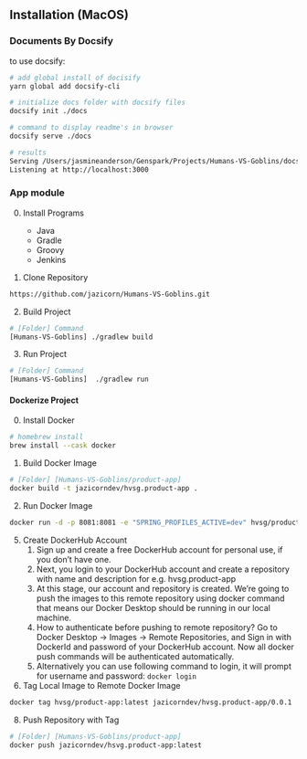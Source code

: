 ## Installation (MacOS) 

### Documents By Docsify
to use docsify:
```bash
# add global install of docisify
yarn global add docsify-cli 

# initialize docs folder with docsify files
docsify init ./docs
```
```bash
# command to display readme's in browser
docsify serve ./docs

# results
Serving /Users/jasmineanderson/Genspark/Projects/Humans-VS-Goblins/docs now.
Listening at http://localhost:3000
```

<!-- ### Features -->

### App module
0. Install Programs
    * Java
    * Gradle
    * Groovy
    * Jenkins

1. Clone Repository
```bash
https://github.com/jazicorn/Humans-VS-Goblins.git
```
2. Build Project
```bash
# [Folder] Command
[Humans-VS-Goblins] ./gradlew build
```
3. Run Project
```bash
# [Folder] Command
[Humans-VS-Goblins]  ./gradlew run
```

#### Dockerize Project
0. Install Docker
```bash
# homebrew install
brew install --cask docker
```
1. Build Docker Image
```bash
# [Folder] [Humans-VS-Goblins/product-app] 
docker build -t jazicorndev/hvsg.product-app . 
```
2. Run Docker Image
```bash
docker run -d -p 8081:8081 -e "SPRING_PROFILES_ACTIVE=dev" hvsg/product-app:latest 
```
5. Create DockerHub Account
   1. Sign up and create a free DockerHub account for personal use, if you don’t have one.
   2. Next, you login to your DockerHub account and create a repository with name and description for e.g. hvsg.product-app
   3. At this stage, our account and repository is created. We’re going to push the images to this remote repository using docker command that means our Docker Desktop should be running in our local machine.
   4. How to authenticate before pushing to remote repository? Go to Docker Desktop -> Images -> Remote Repositories, and Sign in with DockerId and password of your DockerHub account. Now all docker push commands will be authenticated automatically.
   5. Alternatively you can use following command to login, it will prompt for username and password: `docker login`
6. Tag Local Image to Remote Docker Image
```bash
docker tag hvsg/product-app:latest jazicorndev/hvsg.product-app/0.0.1
```
8. Push Repository with Tag
```bash
# [Folder] [Humans-VS-Goblins/product-app]
docker push jazicorndev/hsvg.product-app:latest  
```